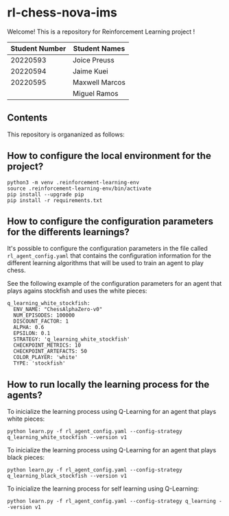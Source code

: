 # rl-chess-nova-ims

Welcome! This is a repository for Reinforcement Learning project ! 

| Student Number | Student Names |
|---|---|
| 20220593 | Joice Preuss | 
| 20220594 | Jaime Kuei | 
| 20220595 | Maxwell Marcos | 
|  | Miguel Ramos |

## Contents
This repository is organanized as follows:

## How to configure the local environment for the project?

 ```
python3 -m venv .reinforcement-learning-env
source .reinforcement-learning-env/bin/activate
pip install --upgrade pip
pip install -r requirements.txt
 ```

## How to configure the configuration parameters for the differents learnings?

It's possible to configure the configuration parameters in the file called `rl_agent_config.yaml` that contains the configuration information for the different learning algorithms that will be used to train an agent to play chess.

See the following example of the configuration parameters for an agent that plays agains stockfish and uses the white pieces:

```
q_learning_white_stockfish:
  ENV_NAME: "ChessAlphaZero-v0"
  NUM_EPISODES: 100000
  DISCOUNT_FACTOR: 1
  ALPHA: 0.6
  EPSILON: 0.1
  STRATEGY: 'q_learning_white_stockfish'
  CHECKPOINT_METRICS: 10
  CHECKPOINT_ARTEFACTS: 50
  COLOR_PLAYER: 'white'
  TYPE: 'stockfish'
```

## How to run locally the learning process for the agents?

To inicialize the learning process using Q-Learning for an agent that plays white pieces:
```
python learn.py -f rl_agent_config.yaml --config-strategy q_learning_white_stockfish --version v1
```

To inicialize the learning process using Q-Learning for an agent that plays black pieces:
```
python learn.py -f rl_agent_config.yaml --config-strategy q_learning_black_stockfish --version v1
```

To inicialize the learning process for self learning using Q-Learning:
```
python learn.py -f rl_agent_config.yaml --config-strategy q_learning --version v1
```